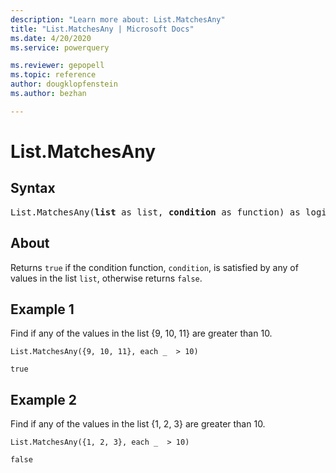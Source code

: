 ```yaml
---
description: "Learn more about: List.MatchesAny"
title: "List.MatchesAny | Microsoft Docs"
ms.date: 4/20/2020
ms.service: powerquery

ms.reviewer: gepopell
ms.topic: reference
author: dougklopfenstein
ms.author: bezhan

---
```

# List.MatchesAny

## Syntax

<pre>
List.MatchesAny(<b>list</b> as list, <b>condition</b> as function) as logical
</pre>
  
## About  
Returns `true` if the condition function, `condition`, is satisfied by any of values in the list `list`, otherwise returns `false`.

## Example 1
Find if any of the values in the list {9, 10, 11} are greater than 10.

```powerquery-m
List.MatchesAny({9, 10, 11}, each _  > 10)
```

`true`

## Example 2
Find if any of the values in the list {1, 2, 3} are greater than 10.

```powerquery-m
List.MatchesAny({1, 2, 3}, each _  > 10)
```

`false`
